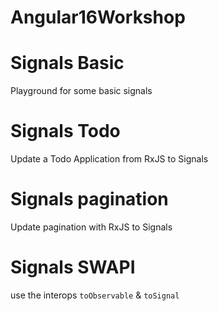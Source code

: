 # Angular16Workshop

# Signals Basic

Playground for some basic signals

# Signals Todo

Update a Todo Application from RxJS to Signals

# Signals pagination

Update pagination with RxJS to Signals

# Signals SWAPI

use the interops `toObservable` & `toSignal`
